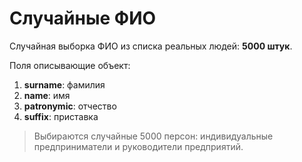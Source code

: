# Случайные ФИО
Случайная выборка ФИО из списка реальных людей: **5000 штук**.

Поля описывающие объект:
1. **surname**: фамилия
2. **name**: имя
3. **patronymic**: отчество
4. **suffix**: приставка

> Выбираются случайные 5000 персон: индивидуальные предприниматели и руководители предприятий.
